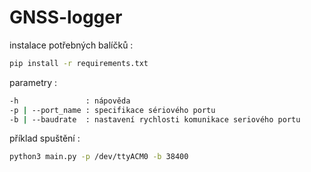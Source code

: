 # GNSS-logger

instalace potřebných balíčků :

```bash
pip install -r requirements.txt
```

parametry :

```bash
-h               : nápověda
-p | --port_name : specifikace sériového portu
-b | --baudrate  : nastavení rychlosti komunikace seriového portu
```

příklad spuštění :

```bash
python3 main.py -p /dev/ttyACM0 -b 38400
```
